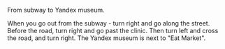 From subway to Yandex museum.

When you go out from the subway - turn right and go along the street. Before the road, turn right and go past the clinic. Then turn left and cross the road, and turn right. The Yandex museum is next to "Eat Market".